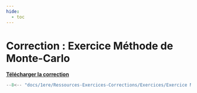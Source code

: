 ```yaml
---
hide:
  - toc
---
```


# Correction : Exercice Méthode de Monte-Carlo

<a href="../Ressources-Exercices-Corrections/Exercices/Exercice Méthode de Monte-Carlo.py" download>**Télécharger la correction**</a>

```python
--8<-- "docs/1ere/Ressources-Exercices-Corrections/Exercices/Exercice Méthode de Monte-Carlo.py"
```
